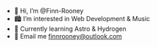 - 🎸 Hi, I’m @Finn-Rooney
- 🏙 I’m interested in Web Development & Music
- 🚀 Currently learning Astro & Hydrogen
- 📧 Email me finnrooney@outlook.com
